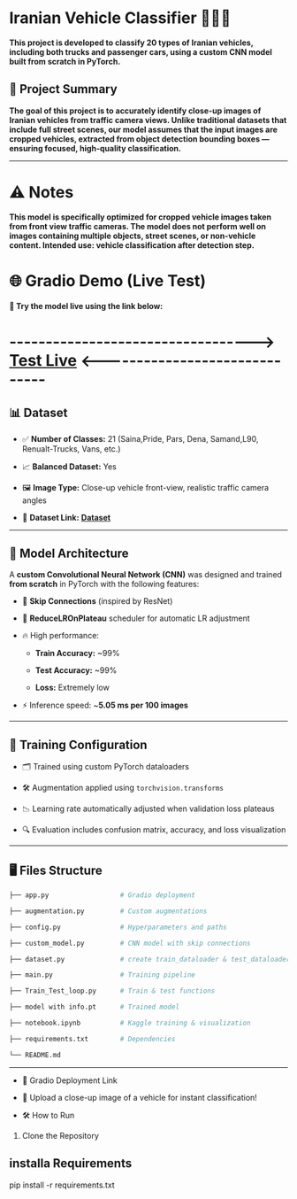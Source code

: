 # Iranian Vehicle Classifier 🚗🇮🇷



**This project is developed to classify **20 types of Iranian vehicles**, including both **trucks** and **passenger cars**, using a **custom CNN model built from scratch in PyTorch**.**



## 🚀 Project Summary



**The goal of this project is to accurately identify close-up images of Iranian vehicles from traffic camera views. Unlike traditional datasets that include full street scenes, our model assumes that the **input images are cropped vehicles**, extracted from object detection bounding boxes — ensuring focused, high-quality classification.**

---
# ⚠️ Notes
**This model is specifically optimized for cropped vehicle images taken from front view traffic cameras.
The model does not perform well on images containing multiple objects, street scenes, or non-vehicle content.
Intended use: vehicle classification after detection step.**
# 🌐 Gradio Demo (Live Test)

 **🚦 Try the model live using the link below:**
#        ---------------------------------->     [Test Live](https://huggingface.co/spaces/Alirezachahardoli/Tannan1) <------------------------------



## 📊 Dataset



- ✅ **Number of Classes:** 21 (Saina,Pride, Pars, Dena, Samand,L90, Renualt-Trucks, Vans, etc.)

- 📈 **Balanced Dataset:** Yes

- 🖼️ **Image Type:** Close-up vehicle front-view, realistic traffic camera angles

- 🔗 **Dataset Link:** **[Dataset](https://www.kaggle.com/datasets/alirezachahardoli/iranian-car-imageclassification)**



---



## 🧠 Model Architecture



A **custom Convolutional Neural Network (CNN)** was designed and trained **from scratch** in PyTorch with the following features:



- 🧩 **Skip Connections** (inspired by ResNet)

- 🔁 **ReduceLROnPlateau** scheduler for automatic LR adjustment

- 🔥 High performance:  

  - **Train Accuracy:** ~99%  

  - **Test Accuracy:** ~99%  

  - **Loss:** Extremely low

- ⚡️ Inference speed: ~**5.05 ms per 100 images**



---



## 🧪 Training Configuration



- 🗂️ Trained using custom PyTorch dataloaders

- 🛠️ Augmentation applied using `torchvision.transforms`

- 📉 Learning rate automatically adjusted when validation loss plateaus

- 🔍 Evaluation includes confusion matrix, accuracy, and loss visualization



---



## 🖥️ Files Structure


```bash
├── app.py                  # Gradio deployment

├── augmentation.py         # Custom augmentations

├── config.py               # Hyperparameters and paths

├── custom_model.py         # CNN model with skip connections

├── dataset.py              # create train_dataloader & test_dataloader with `from torch.utils.data import DataLoader`

├── main.py                 # Training pipeline

├── Train_Test_loop.py      # Train & test functions

├── model with info.pt      # Trained model

├── notebook.ipynb          # Kaggle training & visualization

├── requirements.txt        # Dependencies

└── README.md
```

---


            


- 🔗 Gradio Deployment Link

- 🧪 Upload a close-up image of a vehicle for instant classification!

- 🛠 How to Run


1. Clone the Repository


## installa Requirements

pip install -r requirements.txt
